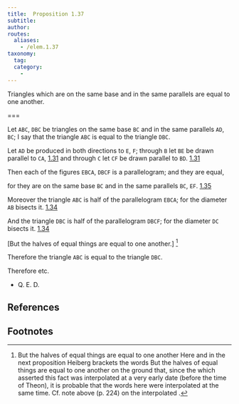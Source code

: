 ```yaml
---
title:  Proposition 1.37
subtitle:
author:
routes:
  aliases:
    - /elem.1.37
taxonomy:
  tag:
  category:
    -
---
```


Triangles which are on the same base and in the same parallels are equal to one another.

===

Let `ABC`, `DBC` be triangles on the same base `BC` and in the same parallels `AD`, `BC`; I say that the triangle `ABC` is equal to the triangle `DBC`.

Let `AD` be produced in both directions to `E`, `F`; through `B` let `BE` be drawn parallel to `CA`, [1.31] and through `C` let `CF` be drawn parallel to `BD`. [1.31] 

Then each of the figures `EBCA`, `DBCF` is a parallelogram; and they are equal, 

for they are on the same base `BC` and in the same parallels `BC`, `EF`. [1.35]

Moreover the triangle `ABC` is half of the parallelogram `EBCA`; for the diameter `AB` bisects it. [1.34]

And the triangle `DBC` is half of the parallelogram `DBCF`; for the diameter `DC` bisects it. [1.34]

[But the halves of equal things are equal to one another.] [^1]

Therefore the triangle `ABC` is equal to the triangle `DBC`.

Therefore etc.

- Q. E. D.

## References

[1.31]: /elem.1.31 "Book 1 - Proposition 31"
[1.34]: /elem.1.34 "Book 1 - Proposition 34"
[1.35]: /elem.1.35 "Book 1 - Proposition 35"

## Footnotes

[^1]: But the halves of equal things are equal to one another
    Here and in the next proposition Heiberg brackets the words <quote>But the halves of equal things are equal to one another</quote> on the ground that, since the <title>Common Notion</title> which asserted this fact was interpolated at a very early date (before the time of Theon), it is probable that the words here were interpolated at the same time. Cf. note above (p. 224) on the interpolated <title>Common Notion</title>.

